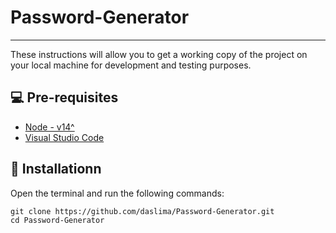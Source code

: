 # Password-Generator
---
These instructions will allow you to get a working copy of the project on your local machine for development and testing purposes.

## 💻 Pre-requisites

* [Node - v14^](https://nodejs.org/en/download/)
* [Visual Studio Code](https://code.visualstudio.com/download)

## 🔧 Installationn


Open the terminal and run the following commands:

```
git clone https://github.com/daslima/Password-Generator.git
cd Password-Generator
```
